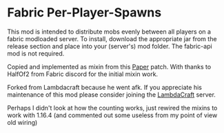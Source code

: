 # Fabric Per-Player-Spawns

This mod is intended to distribute mobs evenly between all players on a fabric modloaded server. To install, download
the appropriate jar from the release section and place into your (server's) mod folder. The fabric-api mod is not required.

Copied and implemented as mixin from this
[Paper](https://github.com/PaperMC/Paper/blob/master/Spigot-Server-Patches/0396-implement-optional-per-player-mob-spawns.patch)
patch. With thanks to HalfOf2 from Fabric discord for the initial mixin work.

Forked from Lambdacraft because he went afk.
If you appreciate his maintenance of this mod please consider joining the [LambdaCraft](https://lambdacraft.dev/craft) server.

Perhaps I didn't look at how the counting works, just rewired the mixins to work with 1.16.4 (and commented out some useless from my point of view old wiring)

